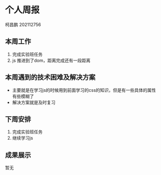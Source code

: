# 个人周报

柯昌鹏 202112756

## 本周工作

1. 完成实验班任务
2. js 推进到了dom，距离完成还有一段距离

## 本周遇到的技术困难及解决方案

- 主要就是在学习js的时候用到前面学习的css的知识，但是有一些具体的属性有些模糊了
- 解决方案就是及时复习

## 下周安排

1. 完成实验班任务
2. 继续学习js

## 成果展示

暂无